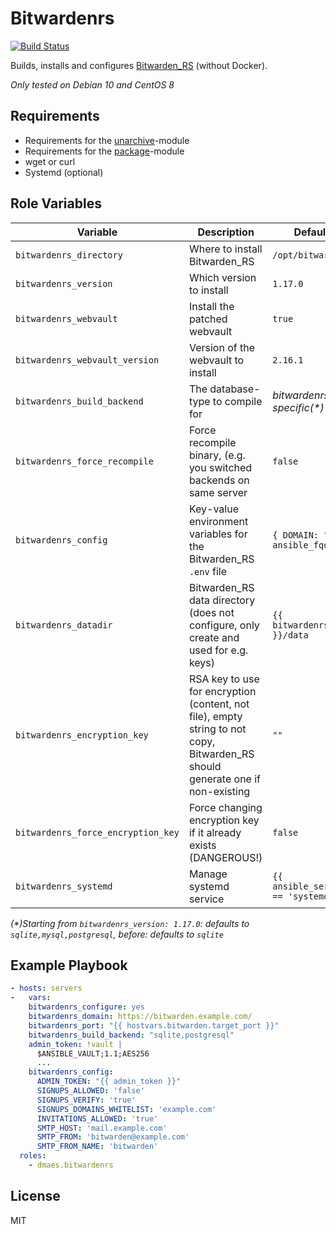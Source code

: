 # Bitwardenrs

[![Build Status](https://travis-ci.com/dmaes/ansible-role-bitwardenrs.svg?branch=master)](https://travis-ci.com/dmaes/ansible-role-bitwardenrs)

Builds, installs and configures [Bitwarden_RS](https://github.com/dani-garcia/bitwarden_rs) (without Docker).

*Only tested on Debian 10 and CentOS 8*

## Requirements
* Requirements for the [unarchive](https://docs.ansible.com/ansible/latest/modules/unarchive_module.html)-module
* Requirements for the [package](https://docs.ansible.com/ansible/latest/modules/package_module.html)-module
* wget or curl
* Systemd (optional)

## Role Variables
| Variable | Description | Default value |
| --- | --- | --- |
| `bitwardenrs_directory` | Where to install Bitwarden_RS | `/opt/bitwarden_rs` |
| `bitwardenrs_version` | Which version to install | `1.17.0` |
| `bitwardenrs_webvault` | Install the patched webvault | `true` |
| `bitwardenrs_webvault_version` | Version of the webvault to install | `2.16.1` |
| `bitwardenrs_build_backend` | The database-type to compile for | *bitwardenrs_version-specific(\*)* |
| `bitwardenrs_force_recompile` | Force recompile binary, (e.g. you switched backends on same server | `false` |
| `bitwardenrs_config` | Key-value environment variables for the Bitwarden_RS `.env` file | `{ DOMAIN: "https://{{ ansible_fqdn }}/" }` |
| `bitwardenrs_datadir` | Bitwarden_RS data directory (does not configure, only create and used for e.g. keys) | `{{ bitwardenrs_directory }}/data` |
| `bitwardenrs_encryption_key` | RSA key to use for encryption (content, not file), empty string to not copy, Bitwarden_RS should generate one if non-existing | `""` |
| `bitwardenrs_force_encryption_key` | Force changing encryption key if it already exists (DANGEROUS!) | `false` |
| `bitwardenrs_systemd` | Manage systemd service | `{{ ansible_service_mgr == 'systemd' }}` |
*(\*)Starting from `bitwardenrs_version: 1.17.0`: defaults to `sqlite,mysql,postgresql`, before: defaults to `sqlite`*

## Example Playbook
```yaml
- hosts: servers
-   vars:
    bitwardenrs_configure: yes
    bitwardenrs_domain: https://bitwarden.example.com/
    bitwardenrs_port: "{{ hostvars.bitwarden.target_port }}"
    bitwardenrs_build_backend: "sqlite,postgresql"
    admin_token: !vault | 
      $ANSIBLE_VAULT;1.1;AES256
      ...
    bitwardenrs_config:
      ADMIN_TOKEN: "{{ admin_token }}"
      SIGNUPS_ALLOWED: 'false'
      SIGNUPS_VERIFY: 'true'
      SIGNUPS_DOMAINS_WHITELIST: 'example.com'
      INVITATIONS_ALLOWED: 'true'
      SMTP_HOST: 'mail.example.com'
      SMTP_FROM: 'bitwarden@example.com'
      SMTP_FROM_NAME: 'bitwarden'
  roles:
    - dmaes.bitwardenrs
```

## License
MIT
